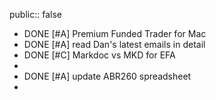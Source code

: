 public:: false
- DONE [#A] Premium Funded Trader for Mac
- DONE [#A] read Dan's latest emails in detail
- DONE [#C] Markdoc vs MKD for EFA
-
- DONE [#A] update ABR260 spreadsheet
-